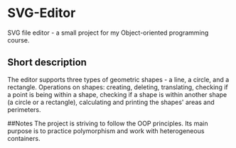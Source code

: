 # SVG-Editor
SVG file editor - a small project for my Object-oriented programming course.

## Short description
The editor supports three types of geometric shapes - a line, a circle, and a
rectangle. Operations on shapes: creating, deleting, translating, checking if
a point is being within a shape, checking if a shape is within another shape
(a circle or a rectangle), calculating and printing the shapes' areas and
perimeters.

##Notes
The project is striving to follow the OOP principles. Its main purpose is to
practice polymorphism and work with heterogeneous containers.
